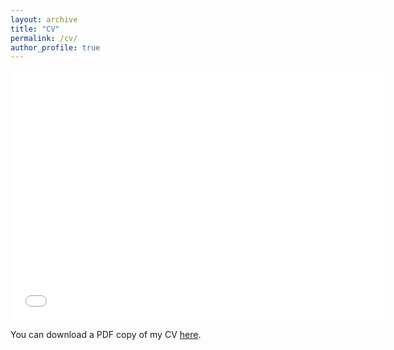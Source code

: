 ```yaml
---
layout: archive
title: "CV"
permalink: /cv/
author_profile: true
---
```


<embed src="{{ site.baseurl }}/files/JohnD'ArcyCV.pdf" width="600" height="400" type='application/pdf'>

You can download a PDF copy of my CV [here](/files/JohnD'ArcyCV.pdf). 
